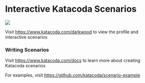 # Interactive Katacoda Scenarios

[![](http://shields.katacoda.com/katacoda/darkwood/count.svg)](https://www.katacoda.com/darkwood "Get your profile on Katacoda.com")

Visit https://www.katacoda.com/darkwood to view the profile and interactive scenarios

### Writing Scenarios
Visit https://www.katacoda.com/docs to learn more about creating Katacoda scenarios

For examples, visit https://github.com/katacoda/scenario-example
